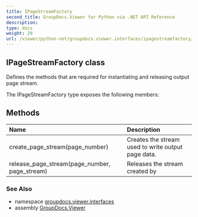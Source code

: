 ```yaml
---
title: IPageStreamFactory
second_title: GroupDocs.Viewer for Python via .NET API Reference
description: 
type: docs
weight: 20
url: /viewer/python-net/groupdocs.viewer.interfaces/ipagestreamfactory/
---
```


## IPageStreamFactory class

Defines the methods that are required for instantiating and releasing output page stream.

The IPageStreamFactory type exposes the following members:
## Methods
| Name | Description |
| :- | :- |
|create_page_stream(page_number)|Creates the stream used to write output page data.|
|release_page_stream(page_number, page_stream)|Releases the stream created by|

### See Also

* namespace [groupdocs.viewer.interfaces](/viewer/python-net/groupdocs.viewer.interfaces/)
* assembly [GroupDocs.Viewer](/viewer/python-net/)

